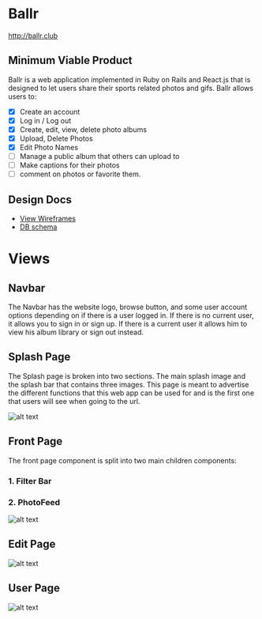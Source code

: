 # Ballr


http://ballr.club

## Minimum Viable Product

Ballr is a web application implemented in Ruby on Rails and React.js that is designed to let users share their sports related photos and gifs. Ballr allows users to:

<!-- This is a Markdown checklist. Use it to keep track of your progress! -->

- [x] Create an account
- [x] Log in / Log out
- [x] Create, edit, view, delete photo albums
- [x] Upload, Delete Photos
- [x] Edit Photo Names 
- [ ] Manage a public album that others can upload to
- [ ] Make captions for their photos
- [ ] comment on photos or favorite them.

## Design Docs
* [View Wireframes][view]
* [DB schema][schema]

[view]: ./docs/views.md
[schema]: ./docs/schema.md

# Views

## Navbar
The Navbar has the website logo, browse button, and some user account options depending on if there is a user logged in. 
If there is no current user, it allows you to sign in or sign up. If there is a current user it allows him to view his album library or sign out instead.

## Splash Page
The Splash page is broken into two sections. The main splash image and the splash bar that contains three images. This page is meant to advertise the different functions that this web app can be used for and is the first one that users will see when going to the url.

![alt text][splash]

## Front Page
  The front page component is split into two main children components:
  
### 1. Filter Bar
  
### 2. PhotoFeed
![alt text][front]

## Edit Page
![alt text][edit]

## User Page
![alt text][user]


[splash]: http://res.cloudinary.com/dayd3nm4v/image/upload/v1448995757/Screen_Shot_2015-12-01_at_10.48.19_AM_v5et6a.png
[front]: http://res.cloudinary.com/dayd3nm4v/image/upload/v1448995973/Screen_Shot_2015-12-01_at_10.52.29_AM_qgiwcl.png
[edit]: http://res.cloudinary.com/dayd3nm4v/image/upload/v1448996015/Screen_Shot_2015-12-01_at_10.53.07_AM_tub39y.png
[user]: http://res.cloudinary.com/dayd3nm4v/image/upload/v1448996142/Screen_Shot_2015-12-01_at_10.55.12_AM_hlompe.png
